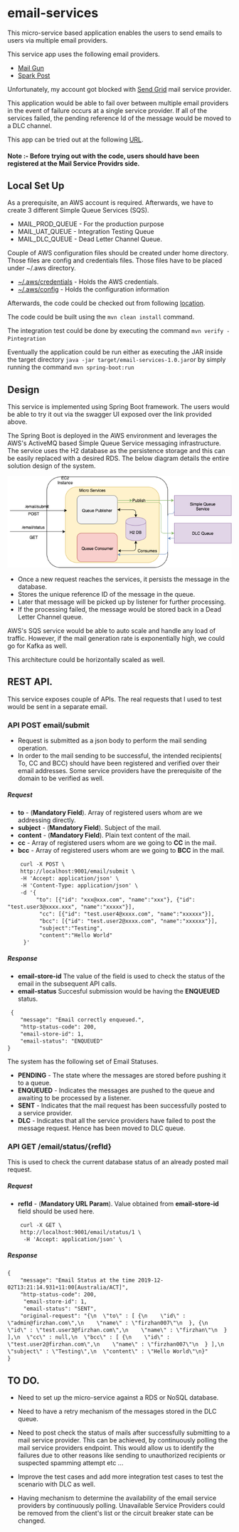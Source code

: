# email-services

This micro-service based application enables the users to send emails to users via multiple email providers.
 
This service app uses the following email providers.

- [Mail Gun](https://www.mailgun.com/) 
- [Spark Post](https://app.sparkpost.com/dashboard)

Unfortunately, my account got blocked with [Send Grid](https://sendgrid.com/docs/API_Reference/Web_API_v3/index.html)
mail service provider.

This application would be able to fail over between multiple email providers in the event of failure occurs at a single
service provider. If all of the services failed, the pending reference Id of the message would be
moved to a DLC channel.

This app can be tried out at the following [URL](http://ec2-3-15-184-85.us-east-2.compute.amazonaws.com:9001/swagger-ui.html).

#### Note :- Before trying out with the code, users should have been registered at the Mail Service Providrs side.


## Local Set Up

As a prerequisite, an AWS account is required. Afterwards, we have to create 3 different Simple Queue Services (SQS).

- MAIL_PROD_QUEUE - For the production purpose
- MAIL_UAT_QUEUE - Integration Testing Queue
- MAIL_DLC_QUEUE - Dead Letter Channel Queue.

Couple of AWS configuration files should be created under home directory.
Those files are config and credentials files. 
Those files have to be placed under ~/.aws directory.
- [~/.aws/credentials](https://github.com/firzhan/email-services-repo/blob/master/.aws/credentials) - Holds the AWS credentials.
- [~/.aws/config](https://github.com/firzhan/email-services-repo/blob/master/.aws/config) - Holds the configuration information

Afterwards, the code could be checked out from following [location](https://github.com/firzhan/email-services-repo/tree/master/email-services).

The code could be built using the ```mvn clean install``` command.

The integration test could be done by executing the command ```mvn verify -Pintegration```

Eventually the application could be run either as executing the JAR inside the
target directory ```java -jar target/email-services-1.0.jar```or by simply running the command ```mvn spring-boot:run```

## Design

This service is implemented using Spring Boot framework. The users would be able to
try it out via the swagger UI exposed over the link provided above.

The Spring Boot is deployed in the AWS environment and leverages the AWS's
ActiveMQ based Simple Queue Service messaging infrastructure. The service uses
the H2 database as the persistence storage and this can be easily replaced with
a desired RDS. The below diagram details the entire solution design of the system.

![](https://github.com/firzhan/email-services-repo/blob/master/solution.png "Logo Title Text 1")


- Once a new request reaches the services, it persists the message in the database.
- Stores the unique reference ID of the message in the queue.
- Later that message will be picked up by listener for further processing.
- If the processing failed, the message would be stored back in a Dead Letter Channel queue.

AWS's SQS service would be able to auto scale and handle any load of traffic. However, if the
mail generation rate is exponentially high, we could go for Kafka as well.

This architecture could be horizontally scaled as well. 

## REST API.

This service exposes couple of APIs. The real requests that I used to test would be sent in a separate email.

### API POST email/submit

- Request is submitted as a json body to perform the mail sending operation.
- In order to the mail sending to be successful, the intended recipients( To, CC and BCC) should have been registered 
  and verified over their email addresses. Some service providers have the prerequisite of the domain to be verified as 
  well.
  
##### Request

- **to** - (**Mandatory Field**). Array of registered users whom are we addressing directly.
- **subject** - (**Mandatory Field**). Subject of the mail.
- **content** - (**Mandatory Field**). Plain text content of the mail.
- **cc** -  Array of registered users whom are we going to **CC** in the mail.
- **bcc** - Array of registered users whom are we going to **BCC** in the mail.

```
    curl -X POST \
    http://localhost:9001/email/submit \
    -H 'Accept: application/json' \
    -H 'Content-Type: application/json' \
    -d '{
         "to": [{"id": "xxx@xxx.com", "name":"xxx"}, {"id": "test.user3@xxxx.xxx", "name":"xxxxx"}],
          "cc": [{"id": "test.user4@xxxx.com", "name":"xxxxxx"}],
          "bcc": [{"id": "test.user2@xxxx.com", "name":"xxxxxx"}],
          "subject":"Testing",
          "content":"Hello World"
     }'
```








   
  
   
   
    
     
     
##### Response

- **email-store-id** The value of the field is used to check the status of the email in the subsequent API calls. 
- **email-status** Succesful submission would be having the **ENQUEUED** status.
```
 {
    "message": "Email correctly enqueued.",
    "http-status-code": 200,
    "email-store-id": 1,
    "email-status": "ENQUEUED"
}
```


The system has the following set of Email Statuses.
- **PENDING** - The state where the messages are stored before pushing it to a queue.
- **ENQUEUED** - Indicates the messages are pushed to the queue and awaiting to be processed by a listener.
- **SENT** - Indicates that the mail request has been successfully posted to a service provider.
- **DLC** - Indicates that all the service providers have failed to post the message request. Hence has been moved to DLC queue.



### API GET /email/status/{refId}
   
This is used to check the current database status of an already posted mail request.

##### Request

- **refId** - (**Mandatory URL Param**). Value obtained from **email-store-id** field should be used here.


```
    curl -X GET \
    http://localhost:9001/email/status/1 \
     -H 'Accept: application/json' \
```

     
##### Response

```
{
    "message": "Email Status at the time 2019-12-02T13:21:14.931+11:00[Australia/ACT]",
    "http-status-code": 200,
     "email-store-id": 1,
     "email-status": "SENT",
    "original-request": "{\n  \"to\" : [ {\n    \"id\" : \"admin@firzhan.com\",\n    \"name\" : \"firzhan007\"\n  }, {\n    \"id\" : \"test.user3@firzhan.com\",\n    \"name\" : \"firzhan\"\n  } ],\n  \"cc\" : null,\n  \"bcc\" : [ {\n    \"id\" : \"test.user2@firzhan.com\",\n    \"name\" : \"firzhan007\"\n  } ],\n  \"subject\" : \"Testing\",\n  \"content\" : \"Hello World\"\n}"
}
```
 
    
    

    

## TO DO.

- Need to set up the micro-service against a RDS or NoSQL database.

- Need to have a retry mechanism of the messages stored in the DLC queue.

- Need to post check the status of mails after successfully submitting to a mail service provider. This can be achieved,
  by continuously polling the mail service providers endpoint. 
  This would allow us to identify the failures due to other reasons like sending to unauthorized recipients or suspected spamming attempt etc ...

- Improve the test cases and add more integration test cases to test the scenario with DLC as well.

- Having mechanism to determine the availability of the email service providers by continuously polling. 
  Unavailable Service Providers could be removed from the client's list or the circuit breaker state can be
  changed.
